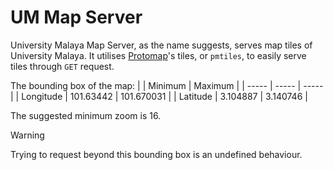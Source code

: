 # UM Map Server

University Malaya Map Server, as the name suggests, serves map tiles of University Malaya.
It utilises [Protomap](https://docs.protomaps.com)'s tiles, or `pmtiles`, to easily serve tiles through `GET` request.

The bounding box of the map:
| | Minimum | Maximum |
| ----- | ----- | ----- |
| Longitude | 101.63442 | 101.670031 |
| Latitude | 3.104887 | 3.140746 |

The suggested minimum zoom is 16.

> [!WARNING]
>
> Trying to request beyond this bounding box is an undefined behaviour.
